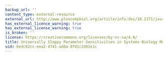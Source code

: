 ```yaml
---
backup_url: ''
content_type: external-resource
external_url: http://www.ploscompbiol.org/article/info:doi/10.1371/journal.pcbi.0030189
has_external_licence_warning: true
has_external_license_warning: true
is_broken: ''
license: https://creativecommons.org/licenses/by-nc-sa/4.0/
title: Universally Sloppy Parameter Sensitivities in Systems Biology Models
uid: 6edc62cc-eea2-4741-ad8a-8fd1c2d62e1c
---
```

